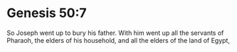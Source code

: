 # Genesis 50:7

So Joseph went up to bury his father. With him went up all the servants of Pharaoh, the elders of his household, and all the elders of the land of Egypt,
